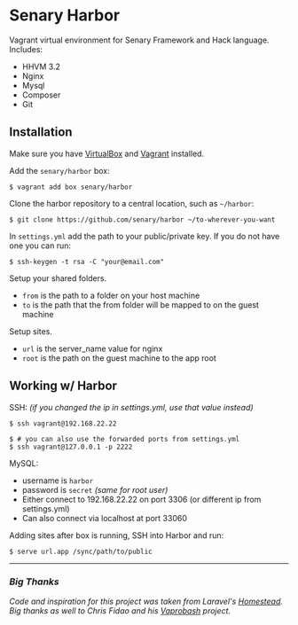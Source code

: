 # Senary Harbor

Vagrant virtual environment for Senary Framework and Hack language. Includes:

- HHVM 3.2
- Nginx
- Mysql
- Composer
- Git


## Installation

Make sure you have [VirtualBox](https://www.virtualbox.org/) and [Vagrant](http://www.vagrantup.com/) installed.

Add the `senary/harbor` box:

    $ vagrant add box senary/harbor


Clone the harbor repository to a central location, such as `~/harbor`:

    $ git clone https://github.com/senary/harbor ~/to-wherever-you-want

In `settings.yml` add the path to your public/private key. If you do not have one you can run:

    $ ssh-keygen -t rsa -C "your@email.com"

Setup your shared folders.
- `from` is the path to a folder on your host machine
- `to` is the path that the from folder will be mapped to on the guest machine

Setup sites.
- `url` is the server_name value for nginx
- `root` is the path on the guest machine to the app root


## Working w/ Harbor

SSH: *(if you changed the ip in settings.yml, use that value instead)*

    $ ssh vagrant@192.168.22.22

    $ # you can also use the forwarded ports from settings.yml
    $ ssh vagrant@127.0.0.1 -p 2222


MySQL:
- username is `harbor`
- password is `secret` *(same for root user)*
- Either connect to 192.168.22.22 on port 3306 (or different ip from settings.yml)
- Can also connect via localhost at port 33060

Adding sites after box is running, SSH into Harbor and run:

    $ serve url.app /sync/path/to/public

----------------------------------------------------------------------------

### *Big Thanks*

*Code and inspiration for this project was taken from Laravel's [Homestead](https://github.com/laravel/homestead).
Big thanks as well to Chris Fidao and his [Vaprobash](https://github.com/fideloper/vaprobash) project.*
